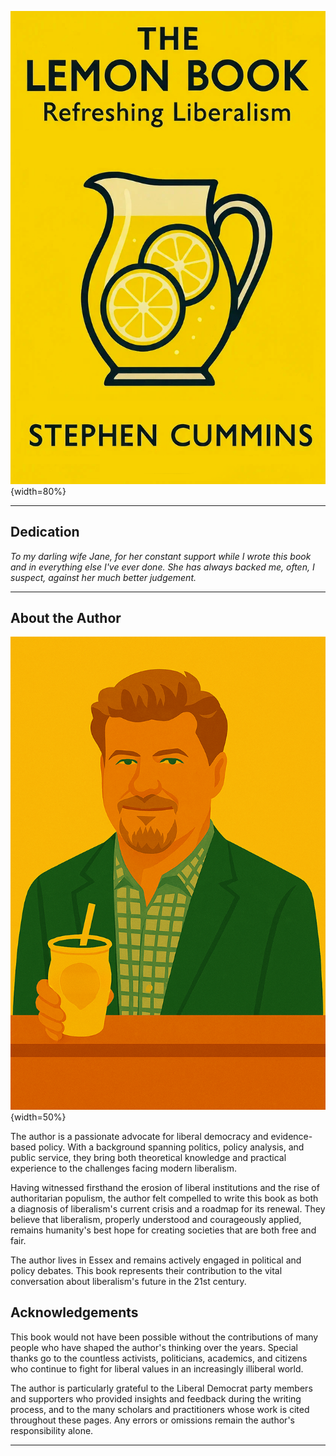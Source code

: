 ![Front Cover](images/00_lemon_book_cover.png){width=80%}

---

## Dedication

*To my darling wife Jane, for her constant support while I wrote this book and in everything else I've ever done. She has always backed me, often, I suspect, against her much better judgement.*

---

## About the Author

![Author Portrait](images/00_stephen_portrait.png){width=50%}

The author is a passionate advocate for liberal democracy and evidence-based policy. With a background spanning politics, policy analysis, and public service, they bring both theoretical knowledge and practical experience to the challenges facing modern liberalism.

Having witnessed firsthand the erosion of liberal institutions and the rise of authoritarian populism, the author felt compelled to write this book as both a diagnosis of liberalism's current crisis and a roadmap for its renewal. They believe that liberalism, properly understood and courageously applied, remains humanity's best hope for creating societies that are both free and fair.

The author lives in Essex and remains actively engaged in political and policy debates. This book represents their contribution to the vital conversation about liberalism's future in the 21st century.

## Acknowledgements

This book would not have been possible without the contributions of many people who have shaped the author's thinking over the years. Special thanks go to the countless activists, politicians, academics, and citizens who continue to fight for liberal values in an increasingly illiberal world.

The author is particularly grateful to the Liberal Democrat party members and supporters who provided insights and feedback during the writing process, and to the many scholars and practitioners whose work is cited throughout these pages. Any errors or omissions remain the author's responsibility alone.

---
